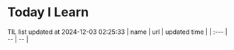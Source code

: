 # Today I Learn 
TIL list updated at 2024-12-03 02:25:33
| name | url | updated time |
| :--- | -- | -- |
